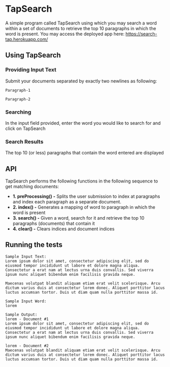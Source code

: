 # TapSearch

A simple program called TapSearch using which you may search a word within a set of documents to retrieve the top 10 paragraphs in which the word is present. You may access the deployed app here: https://search-tap.herokuapp.com/

## Using TapSearch
### Providing Input Text
Submit your documents separated by exactly two newlines as following:

```
Paragraph-1

Paragraph-2
```
### Searching
In the input field provided, enter the word you would like to search for and click on TapSearch

### Search Results
The top 10 (or less) paragraphs that contain the word entered are displayed

## API
TapSearch performs the following functions in the following sequence to get matching documents:

* **1. preProcessing() -** Splits the user submission to index at paragraphs and index each paragraph as a separate document.
* **2. index() -** Generates a mapping of word to paragraph in which the word is present
* **3. search() -** Given a word, search for it and retrieve the top 10 paragraphs (documents) that contain it
* **4. clear() -** Clears indices and document indices

## Running the tests

```
Sample Input Text:
Lorem ipsum dolor sit amet, consectetur adipiscing elit, sed do eiusmod tempor incididunt ut labore et dolore magna aliqua.  Consectetur a erat nam at lectus urna duis convallis. Sed viverra ipsum nunc aliquet bibendum enim facilisis gravida neque.

Maecenas volutpat blandit aliquam etiam erat velit scelerisque. Arcu dictum varius duis at consectetur lorem donec. Aliquet porttitor lacus luctus accumsan tortor. Duis ut diam quam nulla porttitor massa id.

Sample Input Word:
lorem

Sample Output:
lorem - Document #1
Lorem ipsum dolor sit amet, consectetur adipiscing elit, sed do eiusmod tempor incididunt ut labore et dolore magna aliqua.  Consectetur a erat nam at lectus urna duis convallis. Sed viverra ipsum nunc aliquet bibendum enim facilisis gravida neque.

lorem - Document #2
Maecenas volutpat blandit aliquam etiam erat velit scelerisque. Arcu dictum varius duis at consectetur lorem donec. Aliquet porttitor lacus luctus accumsan tortor. Duis ut diam quam nulla porttitor massa id.
```



